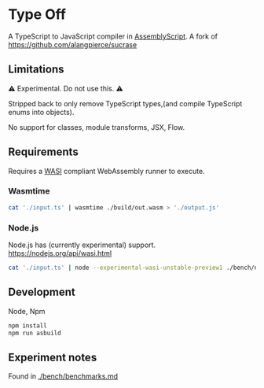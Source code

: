 
# Type Off

A TypeScript to JavaScript compiler in [AssemblyScript](https://www.assemblyscript.org).
A fork of https://github.com/alangpierce/sucrase

## Limitations

⚠️ Experimental. Do not use this. ⚠️

Stripped back to only remove TypeScript types,(and compile TypeScript enums into objects).

No support for classes, module transforms, JSX, Flow.

## Requirements

Requires a [WASI](https://wasi.dev) compliant WebAssembly runner to execute.

### Wasmtime

```sh
cat './input.ts' | wasmtime ./build/out.wasm > './output.js'
```

### Node.js

Node.js has (currently experimental) support. https://nodejs.org/api/wasi.html

```sh
cat './input.ts' | node --experimental-wasi-unstable-preview1 ./bench/node-wasi.js > './output.js'
```

## Development

Node, Npm

```sh
npm install
npm run asbuild
```

## Experiment notes

Found in [./bench/benchmarks.md](./bench/benchmarks.md)
